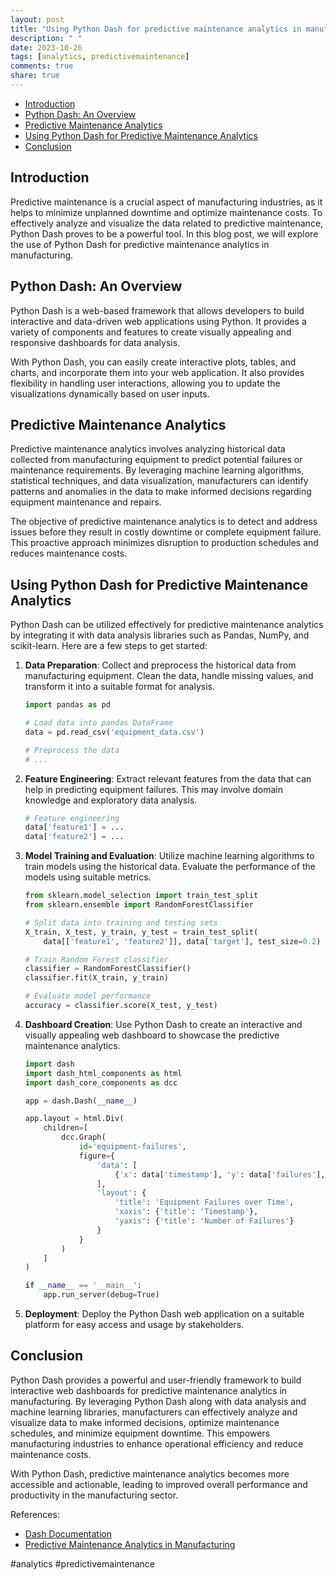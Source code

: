 ```yaml
---
layout: post
title: "Using Python Dash for predictive maintenance analytics in manufacturing"
description: " "
date: 2023-10-26
tags: [analytics, predictivemaintenance]
comments: true
share: true
---
```

- [Introduction](#introduction)
- [Python Dash: An Overview](#python-dash)
- [Predictive Maintenance Analytics](#predictive-maintenance-analytics)
- [Using Python Dash for Predictive Maintenance Analytics](#using-python-dash)
- [Conclusion](#conclusion)

## Introduction <a name="introduction"></a>
Predictive maintenance is a crucial aspect of manufacturing industries, as it helps to minimize unplanned downtime and optimize maintenance costs. To effectively analyze and visualize the data related to predictive maintenance, Python Dash proves to be a powerful tool. In this blog post, we will explore the use of Python Dash for predictive maintenance analytics in manufacturing.

## Python Dash: An Overview <a name="python-dash"></a>
Python Dash is a web-based framework that allows developers to build interactive and data-driven web applications using Python. It provides a variety of components and features to create visually appealing and responsive dashboards for data analysis.

With Python Dash, you can easily create interactive plots, tables, and charts, and incorporate them into your web application. It also provides flexibility in handling user interactions, allowing you to update the visualizations dynamically based on user inputs.

## Predictive Maintenance Analytics <a name="predictive-maintenance-analytics"></a>
Predictive maintenance analytics involves analyzing historical data collected from manufacturing equipment to predict potential failures or maintenance requirements. By leveraging machine learning algorithms, statistical techniques, and data visualization, manufacturers can identify patterns and anomalies in the data to make informed decisions regarding equipment maintenance and repairs.

The objective of predictive maintenance analytics is to detect and address issues before they result in costly downtime or complete equipment failure. This proactive approach minimizes disruption to production schedules and reduces maintenance costs.

## Using Python Dash for Predictive Maintenance Analytics <a name="using-python-dash"></a>
Python Dash can be utilized effectively for predictive maintenance analytics by integrating it with data analysis libraries such as Pandas, NumPy, and scikit-learn. Here are a few steps to get started:

1. **Data Preparation**: Collect and preprocess the historical data from manufacturing equipment. Clean the data, handle missing values, and transform it into a suitable format for analysis.

    ```python
    import pandas as pd

    # Load data into pandas DataFrame
    data = pd.read_csv('equipment_data.csv')

    # Preprocess the data
    # ...
    ```

2. **Feature Engineering**: Extract relevant features from the data that can help in predicting equipment failures. This may involve domain knowledge and exploratory data analysis.

    ```python
    # Feature engineering
    data['feature1'] = ...
    data['feature2'] = ...
    ```

3. **Model Training and Evaluation**: Utilize machine learning algorithms to train models using the historical data. Evaluate the performance of the models using suitable metrics.

    ```python
    from sklearn.model_selection import train_test_split
    from sklearn.ensemble import RandomForestClassifier

    # Split data into training and testing sets
    X_train, X_test, y_train, y_test = train_test_split(
        data[['feature1', 'feature2']], data['target'], test_size=0.2)

    # Train Random Forest classifier
    classifier = RandomForestClassifier()
    classifier.fit(X_train, y_train)
    
    # Evaluate model performance
    accuracy = classifier.score(X_test, y_test)
    ```

4. **Dashboard Creation**: Use Python Dash to create an interactive and visually appealing web dashboard to showcase the predictive maintenance analytics.

    ```python
    import dash
    import dash_html_components as html
    import dash_core_components as dcc

    app = dash.Dash(__name__)

    app.layout = html.Div(
        children=[
            dcc.Graph(
                id='equipment-failures',
                figure={
                    'data': [
                        {'x': data['timestamp'], 'y': data['failures'], 'type': 'scatter', 'name': 'Failures'}
                    ],
                    'layout': {
                        'title': 'Equipment Failures over Time',
                        'xaxis': {'title': 'Timestamp'},
                        'yaxis': {'title': 'Number of Failures'}
                    }
                }
            )
        ]
    )

    if __name__ == '__main__':
        app.run_server(debug=True)
    ```
   
5. **Deployment**: Deploy the Python Dash web application on a suitable platform for easy access and usage by stakeholders.

## Conclusion <a name="conclusion"></a>
Python Dash provides a powerful and user-friendly framework to build interactive web dashboards for predictive maintenance analytics in manufacturing. By leveraging Python Dash along with data analysis and machine learning libraries, manufacturers can effectively analyze and visualize data to make informed decisions, optimize maintenance schedules, and minimize equipment downtime. This empowers manufacturing industries to enhance operational efficiency and reduce maintenance costs.

With Python Dash, predictive maintenance analytics becomes more accessible and actionable, leading to improved overall performance and productivity in the manufacturing sector.

References:
- [Dash Documentation](https://dash.plotly.com/)
- [Predictive Maintenance Analytics in Manufacturing](https://www.sciencedirect.com/science/article/pii/S235234091930903X) 

#analytics #predictivemaintenance
